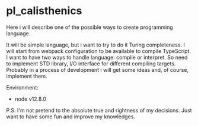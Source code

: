 # pl_calisthenics

Here i will describe one of the possible
ways to create programming language.

It will be simple language, but i want to try to do it
Turing completeness.
I will start from webpack configuration to be available to compile TypeScript.
I want to have two ways to handle language: compile or interpret.
So need to implement STD library, I/O interface for different compiling targets.
Probably in a process of development i will get some ideas and, of course, implement them.

Environment:

- node v12.8.0

P.S. I'm not pretend to the absolute true and rightness of my decisions. 
Just want to have some fun and improve my knowledges.


